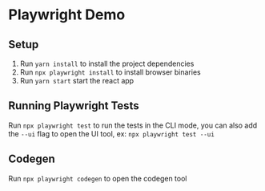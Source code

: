 # Playwright Demo

## Setup

1. Run `yarn install` to install the project dependencies
2. Run `npx playwright install` to install browser binaries
3. Run `yarn start` start the react app

## Running Playwright Tests

Run `npx playwright test` to run the tests in the CLI mode, you can also add the `--ui` flag to open the UI tool, ex: `npx playwright test --ui`

## Codegen

Run `npx playwright codegen` to open the codegen tool